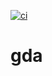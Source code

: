 [![ci](https://github.com/yozlabs/gda/actions/workflows/run_tests.yml/badge.svg)](https://github.com/yozlabs/gda/actions/workflows/run_tests.yml)

# gda